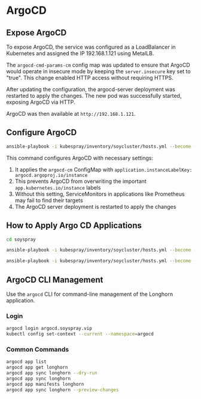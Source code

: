 # ArgoCD

## Expose ArgoCD

To expose ArgoCD, the service was configured as a LoadBalancer in Kubernetes and
assigned the IP 192.168.1.121 using MetalLB.

The `argocd-cmd-params-cm` config map was updated to ensure that ArgoCD would
operate in insecure mode by keeping the `server.insecure` key set to "true". This
change enabled HTTP access without requiring HTTPS.

After updating the configuration, the argocd-server deployment was restarted to
apply the changes. The new pod was successfully started, exposing ArgoCD via
HTTP.

ArgoCD was then available at `http://192.168.1.121`.

## Configure ArgoCD

```sh
ansible-playbook -i kubespray/inventory/soycluster/hosts.yml --become --become-user=root --user ubuntu main.yml --tags argocd
```

This command configures ArgoCD with necessary settings:

1. It applies the `argocd-cm` ConfigMap with `application.instanceLabelKey: argocd.argoproj.io/instance`
2. This prevents ArgoCD from overwriting the important `app.kubernetes.io/instance` labels
3. Without this setting, ServiceMonitors in applications like Prometheus may fail to find their targets
4. The ArgoCD server deployment is restarted to apply the changes

## How to Apply Argo CD Applications

```sh
cd soyspray

ansible-playbook -i kubespray/inventory/soycluster/hosts.yml --become --become-user=root --user ubuntu playbooks/install-k8s-python-libs.yml

ansible-playbook -i kubespray/inventory/soycluster/hosts.yml --become --become-user=root --user ubuntu playbooks/deploy-argocd-apps.yml
```

## ArgoCD CLI Management

Use the `argocd` CLI for command-line management of the Longhorn application.

### Login

```bash
argocd login argocd.soyspray.vip
kubectl config set-context --current --namespace=argocd
```

### Common Commands

```bash
argocd app list
argocd app get longhorn
argocd app sync longhorn --dry-run
argocd app sync longhorn
argocd app manifests longhorn
argocd app sync longhorn --preview-changes
```
